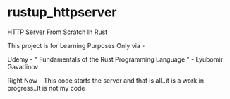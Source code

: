 # rustup_httpserver
HTTP Server From Scratch In Rust




This project is for Learning Purposes Only via -

Udemy - " Fundamentals of the Rust Programming Language "   - Lyubomir Gavadinov 

Right Now - This code starts the server and that is all..it is a work in progress..It is not my code
